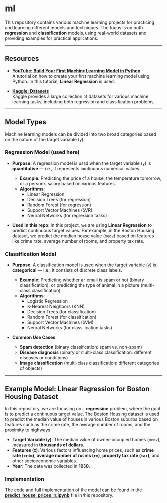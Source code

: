 # ml

This repository contains various machine learning projects for practicing and learning different models and techniques. The focus is on both **regression** and **classification** models, using real-world datasets and providing examples for practical applications.

---

## **Resources**  

- **[YouTube: Build Your First Machine Learning Model in Python](https://www.youtube.com/watch?v=29ZQ3TDGgRQ)**  
A tutorial on how to create your first machine learning model using Python. In this tutorial, **Linear Regression** is used.

- **[Kaggle: Datasets](https://www.kaggle.com/datasets)**  
  Kaggle provides a large collection of datasets for various machine learning tasks, including both regression and classification problems.

---

## **Model Types**

Machine learning models can be divided into two broad categories based on the nature of the target variable (`y`):

### **Regression Model (used here)**  
- **Purpose**: A regression model is used when the target variable (`y`) is **quantitative** — i.e., it represents continuous numerical values.  
  - **Example**: Predicting the price of a house, the temperature tomorrow, or a person’s salary based on various features.  
  - **Algorithms**:  
    - Linear Regression
    - Decision Trees (for regression)
    - Random Forest (for regression)
    - Support Vector Machines (SVR)
    - Neural Networks (for regression tasks)
  
- **Used in this repo**: In this project, we are using **Linear Regression** to predict continuous target values. For example, in the Boston Housing dataset, we predict the median house value (`medv`) based on features like crime rate, average number of rooms, and property tax rate.

### **Classification Model**  
- **Purpose**: A classification model is used when the target variable (`y`) is **categorical** — i.e., it consists of discrete class labels.  
  - **Example**: Predicting whether an email is spam or not (binary classification), or predicting the type of animal in a picture (multi-class classification).  
  - **Algorithms**:  
    - Logistic Regression
    - K-Nearest Neighbors (KNN)
    - Decision Trees (for classification)
    - Random Forest (for classification)
    - Support Vector Machines (SVM)
    - Neural Networks (for classification tasks)

- **Common Use Cases**:  
  - **Spam detection** (binary classification: spam vs. non-spam)
  - **Disease diagnosis** (binary or multi-class classification: different diseases or conditions)
  - **Image classification** (multi-class classification: different categories of objects)

---

## **Example Model: Linear Regression for Boston Housing Dataset**

In this repository, we are focusing on a **regression** problem, where the goal is to predict a continuous target value. The Boston Housing dataset is used to predict the median value of houses in various Boston suburbs based on features such as the crime rate, the average number of rooms, and the proximity to highways.

- **Target Variable (`y`)**: The median value of owner-occupied homes (`medv`), measured in **thousands of dollars**.
- **Features (`X`)**: Various factors influencing home prices, such as **crime rate (`crim`)**, **average number of rooms (`rm`)**, **property tax rate (`tax`)**, and other socioeconomic variables.
- **Year**: The data was collected in **1980**.

### Implementation
The code and full implementation of the model can be found in the [**predict_house_prices_lr.ipynb**](predict_house_prices_lr.ipynb) file in this repository.  

